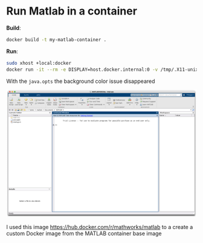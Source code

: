 # Run Matlab in a container

**Build**:
```bash
docker build -t my-matlab-container .
```

**Run**:
```bash
sudo xhost +local:docker
docker run -it --rm -e DISPLAY=host.docker.internal:0 -v /tmp/.X11-unix:/tmp/.X11-unix:ro --shm-size=512M my-matlab-container
```

With the `java.opts` the background color issue disappeared

![img](./matlab.png)


I used this image https://hub.docker.com/r/mathworks/matlab to a create a custom Docker image from the MATLAB container base image

